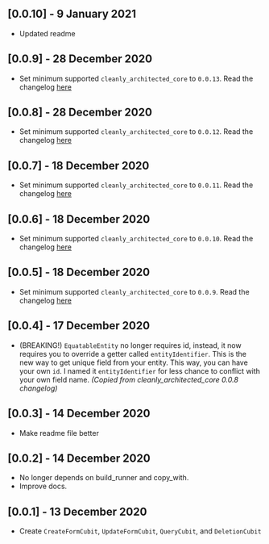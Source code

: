 ## [0.0.10] - 9 January 2021

- Updated readme

## [0.0.9] - 28 December 2020
- Set minimum supported `cleanly_architected_core` to `0.0.13`. Read the changelog [here](https://github.com/moseskarunia/cleanly-architected/blob/master/packages/cleanly_architected_core/CHANGELOG.md)

## [0.0.8] - 28 December 2020
- Set minimum supported `cleanly_architected_core` to `0.0.12`. Read the changelog [here](https://github.com/moseskarunia/cleanly-architected/blob/master/packages/cleanly_architected_core/CHANGELOG.md)

## [0.0.7] - 18 December 2020
- Set minimum supported `cleanly_architected_core` to `0.0.11`. Read the changelog [here](https://github.com/moseskarunia/cleanly-architected/blob/master/packages/cleanly_architected_core/CHANGELOG.md)

## [0.0.6] - 18 December 2020
- Set minimum supported `cleanly_architected_core` to `0.0.10`. Read the changelog [here](https://github.com/moseskarunia/cleanly-architected/blob/master/packages/cleanly_architected_core/CHANGELOG.md)

## [0.0.5] - 18 December 2020
- Set minimum supported `cleanly_architected_core` to `0.0.9`. Read the changelog [here](https://github.com/moseskarunia/cleanly-architected/blob/master/packages/cleanly_architected_core/CHANGELOG.md)

## [0.0.4] - 17 December 2020
- (BREAKING!) `EquatableEntity` no longer requires id, instead, it now requires you to override a getter called `entityIdentifier`. This is the new way to get unique field from your entity. This way, you can have your own `id`. I named it `entityIdentifier` for less chance to conflict with your own field name. _(Copied from cleanly_architected_core 0.0.8 changelog)_

## [0.0.3] - 14 December 2020
- Make readme file better

## [0.0.2] - 14 December 2020

- No longer depends on build_runner and copy_with.
- Improve docs.

## [0.0.1] - 13 December 2020

- Create `CreateFormCubit`, `UpdateFormCubit`, `QueryCubit`, and `DeletionCubit`